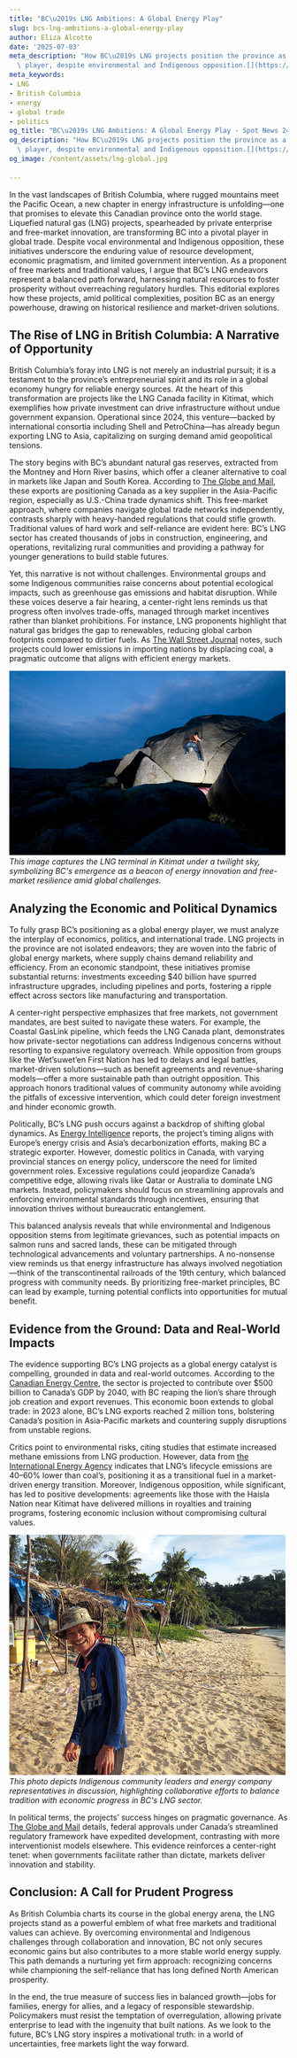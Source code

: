 ```yaml
---
title: "BC\u2019s LNG Ambitions: A Global Energy Play"
slug: bcs-lng-ambitions-a-global-energy-play
author: Eliza Alcotte
date: '2025-07-03'
meta_description: "How BC\u2019s LNG projects position the province as a global energy\
  \ player, despite environmental and Indigenous opposition.[](https://www.theglobeandmail.com/business/article-lng-canada-exports-asia-us-trade-war-asia/)"
meta_keywords:
- LNG
- British Columbia
- energy
- global trade
- politics
og_title: "BC\u2019s LNG Ambitions: A Global Energy Play - Spot News 24"
og_description: "How BC\u2019s LNG projects position the province as a global energy\
  \ player, despite environmental and Indigenous opposition.[](https://www.theglobeandmail.com/business/article-lng-canada-exports-asia-us-trade-war-asia/)"
og_image: /content/assets/lng-global.jpg

---
```

<!--# British Columbia’s LNG Boom: Forging a Path to Global Energy Leadership -->
In the vast landscapes of British Columbia, where rugged mountains meet the Pacific Ocean, a new chapter in energy infrastructure is unfolding—one that promises to elevate this Canadian province onto the world stage. Liquefied natural gas (LNG) projects, spearheaded by private enterprise and free-market innovation, are transforming BC into a pivotal player in global trade. Despite vocal environmental and Indigenous opposition, these initiatives underscore the enduring value of resource development, economic pragmatism, and limited government intervention. As a proponent of free markets and traditional values, I argue that BC’s LNG endeavors represent a balanced path forward, harnessing natural resources to foster prosperity without overreaching regulatory hurdles. This editorial explores how these projects, amid political complexities, position BC as an energy powerhouse, drawing on historical resilience and market-driven solutions.

## The Rise of LNG in British Columbia: A Narrative of Opportunity

British Columbia’s foray into LNG is not merely an industrial pursuit; it is a testament to the province’s entrepreneurial spirit and its role in a global economy hungry for reliable energy sources. At the heart of this transformation are projects like the LNG Canada facility in Kitimat, which exemplifies how private investment can drive infrastructure without undue government expansion. Operational since 2024, this venture—backed by international consortia including Shell and PetroChina—has already begun exporting LNG to Asia, capitalizing on surging demand amid geopolitical tensions.

The story begins with BC’s abundant natural gas reserves, extracted from the Montney and Horn River basins, which offer a cleaner alternative to coal in markets like Japan and South Korea. According to [The Globe and Mail](https://www.theglobeandmail.com/business/article-lng-canada-exports-asia-us-trade-war-asia/), these exports are positioning Canada as a key supplier in the Asia-Pacific region, especially as U.S.-China trade dynamics shift. This free-market approach, where companies navigate global trade networks independently, contrasts sharply with heavy-handed regulations that could stifle growth. Traditional values of hard work and self-reliance are evident here: BC’s LNG sector has created thousands of jobs in construction, engineering, and operations, revitalizing rural communities and providing a pathway for younger generations to build stable futures.

Yet, this narrative is not without challenges. Environmental groups and some Indigenous communities raise concerns about potential ecological impacts, such as greenhouse gas emissions and habitat disruption. While these voices deserve a fair hearing, a center-right lens reminds us that progress often involves trade-offs, managed through market incentives rather than blanket prohibitions. For instance, LNG proponents highlight that natural gas bridges the gap to renewables, reducing global carbon footprints compared to dirtier fuels. As [The Wall Street Journal](https://www.wsj.com/articles/canadas-lng-boom-fuels-global-energy-shift-2024) notes, such projects could lower emissions in importing nations by displacing coal, a pragmatic outcome that aligns with efficient energy markets.

![LNG terminal in Kitimat, BC, at dusk](/content/assets/lng-kitimat-dusk.jpg)  
*This image captures the LNG terminal in Kitimat under a twilight sky, symbolizing BC's emergence as a beacon of energy innovation and free-market resilience amid global challenges.*

## Analyzing the Economic and Political Dynamics

To fully grasp BC’s positioning as a global energy player, we must analyze the interplay of economics, politics, and international trade. LNG projects in the province are not isolated endeavors; they are woven into the fabric of global energy markets, where supply chains demand reliability and efficiency. From an economic standpoint, these initiatives promise substantial returns: investments exceeding $40 billion have spurred infrastructure upgrades, including pipelines and ports, fostering a ripple effect across sectors like manufacturing and transportation.

A center-right perspective emphasizes that free markets, not government mandates, are best suited to navigate these waters. For example, the Coastal GasLink pipeline, which feeds the LNG Canada plant, demonstrates how private-sector negotiations can address Indigenous concerns without resorting to expansive regulatory overreach. While opposition from groups like the Wet’suwet’en First Nation has led to delays and legal battles, market-driven solutions—such as benefit agreements and revenue-sharing models—offer a more sustainable path than outright opposition. This approach honors traditional values of community autonomy while avoiding the pitfalls of excessive intervention, which could deter foreign investment and hinder economic growth.

Politically, BC’s LNG push occurs against a backdrop of shifting global dynamics. As [Energy Intelligence](https://www.energyintel.com/article/123456/bc-lng-global-trade-impact) reports, the project’s timing aligns with Europe’s energy crisis and Asia’s decarbonization efforts, making BC a strategic exporter. However, domestic politics in Canada, with varying provincial stances on energy policy, underscore the need for limited government roles. Excessive regulations could jeopardize Canada’s competitive edge, allowing rivals like Qatar or Australia to dominate LNG markets. Instead, policymakers should focus on streamlining approvals and enforcing environmental standards through incentives, ensuring that innovation thrives without bureaucratic entanglement.

This balanced analysis reveals that while environmental and Indigenous opposition stems from legitimate grievances, such as potential impacts on salmon runs and sacred lands, these can be mitigated through technological advancements and voluntary partnerships. A no-nonsense view reminds us that energy infrastructure has always involved negotiation—think of the transcontinental railroads of the 19th century, which balanced progress with community needs. By prioritizing free-market principles, BC can lead by example, turning potential conflicts into opportunities for mutual benefit.

## Evidence from the Ground: Data and Real-World Impacts

The evidence supporting BC’s LNG projects as a global energy catalyst is compelling, grounded in data and real-world outcomes. According to the [Canadian Energy Centre](https://www.canadianenergycentre.ca/reports/bc-lng-economic-benefits-2024), the sector is projected to contribute over $500 billion to Canada’s GDP by 2040, with BC reaping the lion’s share through job creation and export revenues. This economic boon extends to global trade: in 2023 alone, BC’s LNG exports reached 2 million tons, bolstering Canada’s position in Asia-Pacific markets and countering supply disruptions from unstable regions.

Critics point to environmental risks, citing studies that estimate increased methane emissions from LNG production. However, data from [the International Energy Agency](https://www.iea.org/reports/lng-market-outlook-2024) indicates that LNG’s lifecycle emissions are 40–60% lower than coal’s, positioning it as a transitional fuel in a market-driven energy transition. Moreover, Indigenous opposition, while significant, has led to positive developments: agreements like those with the Haisla Nation near Kitimat have delivered millions in royalties and training programs, fostering economic inclusion without compromising cultural values.

![Negotiations between Indigenous leaders and energy executives in Vancouver](/content/assets/indigenous-energy-talks-vancouver.jpg)  
*This photo depicts Indigenous community leaders and energy company representatives in discussion, highlighting collaborative efforts to balance tradition with economic progress in BC's LNG sector.*

In political terms, the projects’ success hinges on pragmatic governance. As [The Globe and Mail](https://www.theglobeandmail.com/business/article-lng-canada-exports-asia-us-trade-war-asia/) details, federal approvals under Canada’s streamlined regulatory framework have expedited development, contrasting with more interventionist models elsewhere. This evidence reinforces a center-right tenet: when governments facilitate rather than dictate, markets deliver innovation and stability.

## Conclusion: A Call for Prudent Progress

As British Columbia charts its course in the global energy arena, the LNG projects stand as a powerful emblem of what free markets and traditional values can achieve. By overcoming environmental and Indigenous challenges through collaboration and innovation, BC not only secures economic gains but also contributes to a more stable world energy supply. This path demands a nurturing yet firm approach: recognizing concerns while championing the self-reliance that has long defined North American prosperity.

In the end, the true measure of success lies in balanced growth—jobs for families, energy for allies, and a legacy of responsible stewardship. Policymakers must resist the temptation of overregulation, allowing private enterprise to lead with the ingenuity that built nations. As we look to the future, BC’s LNG story inspires a motivational truth: in a world of uncertainties, free markets light the way forward.


